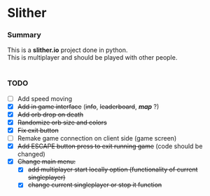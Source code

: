 # Slither
### Summary
This is a **slither.io** project done in python. <br>
This is multiplayer and should be played with other people. <br>
<br>
### TODO
- [ ] Add speed moving
- [x] <s>Add in game interface</s> (<s>info</s>, <s>leaderboard</s>, ***map*** ?)
- [x] <s>Add orb drop on death</s>
- [x] <s>Randomize orb size and colors</s>
- [x] <s>Fix exit button</s>
- [ ] Remake game connection on client side (game screen)
- [x] <s>Add ESCAPE button press to exit running game</s> (code should be changed)
- [x] <s>Change main menu:</s>
  - [x] <s>add multiplayer start locally option (functionality of current singleplayer)</s>
  - [x] <s>change current singleplayer or stop it function</s>